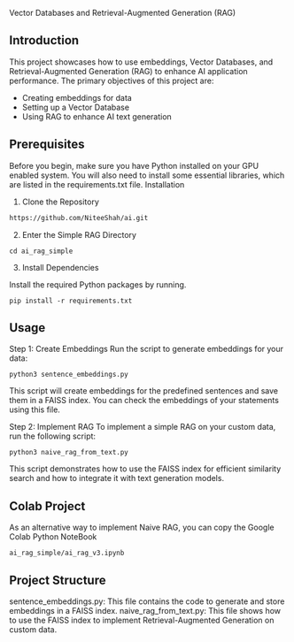 Vector Databases and Retrieval-Augmented Generation (RAG)

## Introduction

This project showcases how to use embeddings, Vector Databases, and Retrieval-Augmented Generation (RAG) to enhance AI application performance. The primary objectives of this project are:

- Creating embeddings for data
- Setting up a Vector Database
- Using RAG to enhance AI text generation

## Prerequisites

Before you begin, make sure you have Python installed on your GPU enabled system. You will also need to install some essential libraries, which are listed in the requirements.txt file.
Installation

1. Clone the Repository
```sh
https://github.com/NiteeShah/ai.git
```

2. Enter the Simple RAG Directory
   
`cd ai_rag_simple`

3. Install Dependencies

Install the required Python packages by running.

`pip install -r requirements.txt`

## Usage

Step 1: Create Embeddings
Run the script to generate embeddings for your data:

`python3 sentence_embeddings.py`

This script will create embeddings for the predefined sentences and save them in a FAISS index. You can check the embeddings of your statements using this file.

Step 2: Implement RAG
To implement a simple RAG on your custom data, run the following script:

`python3 naive_rag_from_text.py`

This script demonstrates how to use the FAISS index for efficient similarity search and how to integrate it with text generation models.

## Colab Project 

As an alternative way to implement Naive RAG, you can copy the Google Colab Python NoteBook

`ai_rag_simple/ai_rag_v3.ipynb`

## Project Structure

sentence_embeddings.py: This file contains the code to generate and store embeddings in a FAISS index.
naive_rag_from_text.py: This file shows how to use the FAISS index to implement Retrieval-Augmented Generation on custom data.
